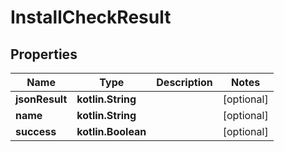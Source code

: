 
# InstallCheckResult

## Properties
| Name | Type | Description | Notes |
| ------------ | ------------- | ------------- | ------------- |
| **jsonResult** | **kotlin.String** |  |  [optional] |
| **name** | **kotlin.String** |  |  [optional] |
| **success** | **kotlin.Boolean** |  |  [optional] |
